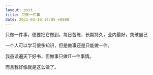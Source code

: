 ```yaml
---
layout: post
title: 只做一件事
date: 2021-03-10 14:05 +0900
---
```


只做一件事，便要把它做到，每日苦练，长期持久，业内最好，突破自己

一个人可以学习很多知识，但是做事还是只能做一件。

我虽读遍天下好书，但做事只做IT一件事情。

而且我好像就是这么做了。